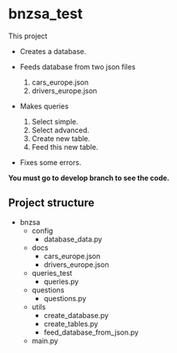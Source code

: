 # bnzsa_test
This project 
* Creates a database.
* Feeds database from two json files  
    1. cars_europe.json
    2. drivers_europe.json
* Makes queries
    1. Select simple.
    2. Select advanced.
    3. Create new table.
    4. Feed this new table.
    
* Fixes some errors.

**You must go to develop branch to see the code.**

## Project structure
* bnzsa
    - config
        - database_data.py 
    - docs
        - cars_europe.json
        - drivers_europe.json
    - queries_test
        - queries.py
    - questions
        - questions.py
    - utils
        - create_database.py
        - create_tables.py
        - feed_database_from_json.py
    - main.py
